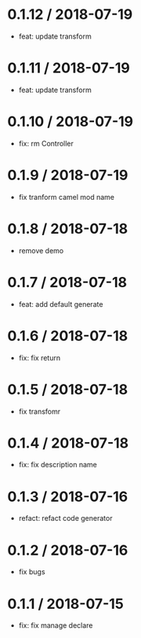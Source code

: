 0.1.12 / 2018-07-19
==================

* feat: update transform

0.1.11 / 2018-07-19
==================

* feat: update transform

0.1.10 / 2018-07-19
==================

* fix: rm Controller

0.1.9 / 2018-07-19
==================

* fix tranform camel mod name

0.1.8 / 2018-07-18
==================

* remove demo

0.1.7 / 2018-07-18
==================

* feat: add default generate

0.1.6 / 2018-07-18
==================

* fix: fix return

0.1.5 / 2018-07-18
==================

* fix transfomr

0.1.4 / 2018-07-18
==================

* fix: fix description name

0.1.3 / 2018-07-16
==================

* refact: refact code generator

0.1.2 / 2018-07-16
==================

* fix bugs

0.1.1 / 2018-07-15
==================

* fix: fix manage declare

